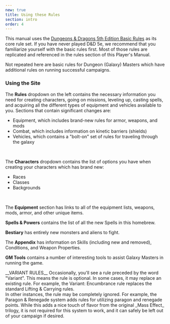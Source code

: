 ```yaml
---
new: true
title: Using these Rules
section: intro
order: 4
---
```

This manual uses the <a href="http://dnd.wizards.com/articles/features/basicrules" target="_blank">Dungeons & Dragons 5th Edition Basic Rules</a>
as its core rule set. If you have never played D&D 5e, we recommend that you familiarize yourself with the basic rules
first. Most of those rules are replicated and referenced in the rules section of this Player's Manual.

Not repeated here are basic rules for Dungeon (Galaxy) Masters which have additional rules on running successful campaigns.

### Using the Site

The __Rules__ dropdown on the left contains the necessary information you need for creating characters, going on missions,
leveling up, casting spells, and acquiring all the different types of equipment and vehicles available to you. Sections
that contain significant changes are:
- <nuxt-link to="/phb/rules/equipment">Equipment</nuxt-link>, which includes brand-new rules for armor, weapons, and mods
- <nuxt-link to="/phb/rules/combat">Combat</nuxt-link>, which includes information on kinetic barriers (shields)
- <nuxt-link to="/phb/rules/vehicles">Vehicles</nuxt-link>, which contains a "bolt-on" set of rules for traveling through the galaxy

<br>

The __Characters__ dropdown contains the list of options you have when creating your characters which has brand new:
-  <nuxt-link to="/phb/races">Races</nuxt-link>
-  <nuxt-link to="/phb/classes">Classes</nuxt-link>
-  <nuxt-link to="/phb/backgrounds">Backgrounds</nuxt-link>

<br>

The __Equipment__ section has links to all of the equipment lists, weapons, mods, armor, and other unique items.

__Spells & Powers__ contains the list of all the new Spells in this homebrew.

__Bestiary__ has entirely new monsters and aliens to fight.

The __Appendix__ has information on Skills (including new and removed), Conditions, and Weapon Properties.

__GM Tools__ contains a number of interesting tools to assist Galaxy Masters in running the game.

<v-alert :value="true" type="info">
__VARIANT RULES__
Occasionally, you'll see a rule preceded by the word "Variant". This means the rule is optional. In some cases,
it may replace an existing rule. For example, the Variant: Encumbrance rule replaces the standard Lifting & Carrying rules.
<br>
In other instances, the rule may be completely ignored. For example, the Paragon & Renegade system adds rules for utilizing
paragon and renegade points. While this adds a nice touch of flavor from the original _Mass Effect_ trilogy, it is not required
for this system to work, and it can safely be left out of your campaign if desired.
</v-alert>
